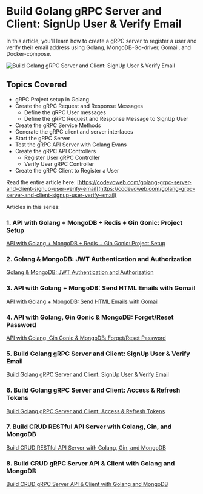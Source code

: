 #  Build Golang gRPC Server and Client: SignUp User & Verify Email

In this article, you'll learn how to create a gRPC server to register a user and verify their email address using Golang, MongoDB-Go-driver, Gomail, and Docker-compose. 

![Build Golang gRPC Server and Client: SignUp User & Verify Email](https://codevoweb.com/wp-content/uploads/2022/05/Build-Golang-gRPC-Server-and-Client-SignUp-User-Verify-Email.webp)

## Topics Covered

- gRPC Project setup in Golang
- Create the gRPC Request and Response Messages
    - Define the gRPC User messages
    - Define the gRPC Request and Response Message to SignUp User
- Create the gRPC Service Methods
- Generate the gRPC client and server interfaces
- Start the gRPC Server
- Test the gRPC API Server with Golang Evans
- Create the gRPC API Controllers
    - Register User gRPC Controller
    - Verify User gRPC Controller
- Create the gRPC Client to Register a User

Read the entire article here: [https://codevoweb.com/golang-grpc-server-and-client-signup-user-verify-email](https://codevoweb.com/golang-grpc-server-and-client-signup-user-verify-email)

Articles in this series:

### 1. API with Golang + MongoDB + Redis + Gin Gonic: Project Setup

[API with Golang + MongoDB + Redis + Gin Gonic: Project Setup](https://codevoweb.com/api-golang-mongodb-gin-gonic-project-setup)

### 2. Golang & MongoDB: JWT Authentication and Authorization

[Golang & MongoDB: JWT Authentication and Authorization](https://codevoweb.com/golang-mongodb-jwt-authentication-authorization)

### 3. API with Golang + MongoDB: Send HTML Emails with Gomail

[API with Golang + MongoDB: Send HTML Emails with Gomail](https://codevoweb.com/api-golang-mongodb-send-html-emails-gomail)

### 4. API with Golang, Gin Gonic & MongoDB: Forget/Reset Password

[API with Golang, Gin Gonic & MongoDB: Forget/Reset Password](https://codevoweb.com/api-golang-gin-gonic-mongodb-forget-reset-password)

### 5. Build Golang gRPC Server and Client: SignUp User & Verify Email

[Build Golang gRPC Server and Client: SignUp User & Verify Email](https://codevoweb.com/golang-grpc-server-and-client-signup-user-verify-email)

### 6. Build Golang gRPC Server and Client: Access & Refresh Tokens

[Build Golang gRPC Server and Client: Access & Refresh Tokens](https://codevoweb.com/golang-grpc-server-and-client-access-refresh-tokens)

### 7. Build CRUD RESTful API Server with Golang, Gin, and MongoDB

[Build CRUD RESTful API Server with Golang, Gin, and MongoDB](https://codevoweb.com/crud-restful-api-server-with-golang-and-mongodb)

### 8. Build CRUD gRPC Server API & Client with Golang and MongoDB

[Build CRUD gRPC Server API & Client with Golang and MongoDB](https://codevoweb.com/crud-grpc-server-api-client-with-golang-and-mongodb)
